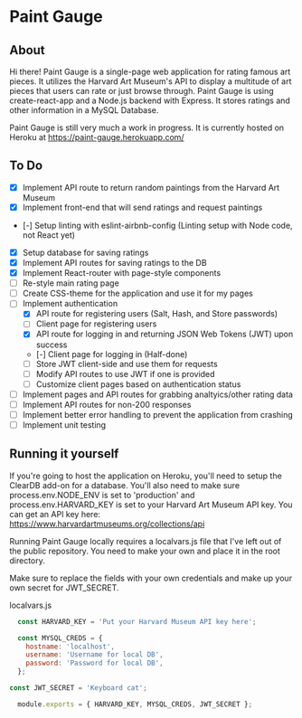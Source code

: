 # Paint Gauge

## About
Hi there! Paint Gauge is a single-page web application for rating famous art pieces. It utilizes the Harvard Art Museum's API to display a multitude of art pieces that users can rate or just browse through. Paint Gauge is using create-react-app and a Node.js backend with Express. It stores ratings and other information in a MySQL Database.

Paint Gauge is still very much a work in progress. It is currently hosted on Heroku at https://paint-gauge.herokuapp.com/

## To Do
- [x] Implement API route to return random paintings from the Harvard Art Museum
- [x] Implement front-end that will send ratings and request paintings
- [-] Setup linting with eslint-airbnb-config (Linting setup with Node code, not React yet)
- [x] Setup database for saving ratings
- [x] Implement API routes for saving ratings to the DB
- [x] Implement React-router with page-style components
- [ ] Re-style main rating page
- [ ] Create CSS-theme for the application and use it for my pages
- [ ] Implement authentication
  - [x] API route for registering users (Salt, Hash, and Store passwords)
  - [ ] Client page for registering users
  - [x] API route for logging in and returning JSON Web Tokens (JWT) upon success
  - [-] Client page for logging in (Half-done)
  - [ ] Store JWT client-side and use them for requests
  - [ ] Modify API routes to use JWT if one is provided
  - [ ] Customize client pages based on authentication status
- [ ] Implement pages and API routes for grabbing analtyics/other rating data
- [ ] Implement API routes for non-200 responses
- [ ] Implement better error handling to prevent the application from crashing 
- [ ] Implement unit testing

## Running it yourself

If you're going to host the application on Heroku, you'll need to setup the ClearDB add-on for a database.
You'll also need to make sure process.env.NODE_ENV is set to 'production' and process.env.HARVARD_KEY is set to your Harvard Art Museum API key.
You can get an API key here: https://www.harvardartmuseums.org/collections/api

Running Paint Gauge locally requires a localvars.js file that I've left out of the public repository. 
You need to make your own and place it in the root directory.

Make sure to replace the fields with your own credentials and make up your own secret for JWT_SECRET.

localvars.js
```javascript
  const HARVARD_KEY = 'Put your Harvard Museum API key here';

  const MYSQL_CREDS = {
    hostname: 'localhost',
    username: 'Username for local DB',
    password: 'Password for local DB',
  };

const JWT_SECRET = 'Keyboard cat';

  module.exports = { HARVARD_KEY, MYSQL_CREDS, JWT_SECRET };
```
